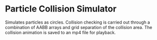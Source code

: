 # Particle Collision Simulator
Simulates particles as circles. Collision checking is carried out through a combination of AABB arrays and grid separation of the collision area. The collision animation is saved to an mp4 file for playback.
